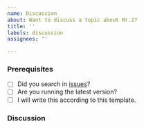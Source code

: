 ```yaml
---
name: Discussion
about: Want to discuss a topic about Mr.2?
title: ''
labels: discussion
assignees: ''

---
```


### Prerequisites

* [ ] Did you search in [issues](https://github.com/txthinking/mr2/issues)?
* [ ] Are you running the latest version?
* [ ] I will write this according to this template.

### Discussion

